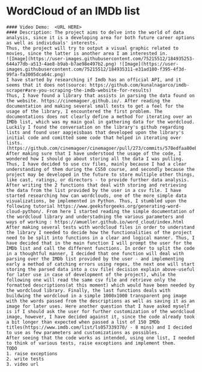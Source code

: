# WordCloud of an IMDb list 
    #### Video Demo:  <URL HERE>
    #### Description: The project aims to delve into the world of data analysis, since it is a developing area for both future career options as well as individuals' interests.
    Thus, the project will try to output a visual graphic related to movies, since the latter is another area I am interested in.
    ![Image](https://user-images.githubusercontent.com/75215512/184935253-644a77db-a513-4ae8-b9ab-b7ae98e497b2.png) ![Image](https://user-images.githubusercontent.com/75215512/184935311-e31ad180-f395-4f3d-99fa-fa3005dca64c.png)
    I have started by researching if Imdb has an official API, and it seems that it does not(source: https://github.com/kunalnagarco/imdb-scraper#are-you-scraping-the-imdb-website-for-results)
    Thus, I have found a library that assists in parsing the data found on the website. https://cinemagoer.github.io/. After reading the documentation and making several small tests to get a feel for the usage of the library, I encountered the first problem. The documentations does not clearly define a method for iterating over an IMDb list, which was my main goal in gathering data for the wordcloud. Luckily I found the conversation on the library's github regarding lists and found user aapjeisbaas that developed upon the library's initial code and comitted some code that helped in iterating over lists.(https://github.com/cinemagoer/cinemagoer/pull/273/commits/578edfaa80eb1a8f9c8e380da53c5384216fb96d)
    After making sure that I have understood the usage of the code, I wondered how I should go about storing all the data I was pulling. Thus, I have decided to use csv files, mainly because I had a clear understanding of them during the CS50 course, and secondly because the project may be developed in the future to store multiple other things, like cast, ratings, or directors - to provide further data analysis.
    After writing the 2 functions that deal with storing and retrieving the data from the list provided by the user in a csv file. I have started researching how can wordclouds, one of the more simple data visualizations, be implemented in Python. Thus, I stumbled upon the following tutorial https://www.geeksforgeeks.org/generating-word-cloud-python/. From here I started reading the simple documentation of the wordcloud library and understadning the various parameters and ways of working : https://amueller.github.io/word_cloud/index.html
    After making several tests with wordcloud files in order to understand the library I needed to decide how the functionalities of the project need to be split into functions in a clear and logical manner. Thus, I have decided that in the main function I will prompt the user for the IMDb list and call the different functions. In order to split the code in a thoughtful manner, I decided that one function will deal with parsing over the IMDb list provided by the user - and implementing early a method of catching errors using regex, the next one will start storing the parsed data into a csv file( decision explain above-useful for later use in case of development of the project), while the following one will read the same csv file and retrieve only the formatted descriptions(at this moment) which would have been needed by the wordcloud library. Finally, the last functions deals with buildwing the wordcloud in a simple 1000x1000 transparent png image with the words passed from the descriptions as well as saving it as an image for later uses. Here another question that I have asked myself is if I should ask the user for further customization of the wordcloud image, however, I have decided against it, since the code already took a bit longer than expected when passed a list of 150 IMDb titles(https://www.imdb.com/list/ls057339370/ - 8 mins) and I decided to use as few parameters and customizations as possibles.
    After seeing that the code works as intended, using one list, I needed to think of various tests, raise exceptions and implement them.
    TODO
    1. raise exceptions
    2. write tests
    3. video url
